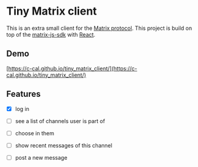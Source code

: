 # Tiny Matrix client

This is an extra small client for the [Matrix protocol](https://en.wikipedia.org/wiki/Matrix_(protocol)). This project is build on top of the [matrix-js-sdk](https://github.com/matrix-org/matrix-js-sdk) with [React](https://reactjs.org/).

## Demo

[https://c-cal.github.io/tiny_matrix_client/](https://c-cal.github.io/tiny_matrix_client/)

## Features

- [x] log in

- [ ] see a list of channels user is part of

- [ ] choose in them

- [ ] show recent messages of this channel

- [ ] post a new message

